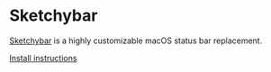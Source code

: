 # Sketchybar

[Sketchybar](https://github.com/FelixKratz/SketchyBar) is a highly customizable macOS status bar replacement.

[Install instructions](https://felixkratz.github.io/SketchyBar/setup)